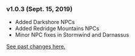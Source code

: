 ### v1.0.3 (Sept. 15, 2019)
* Added Darkshore NPCs
* Added Redridge Mountains NPCs
* Minor NPC fixes in Stormwind and Darnassus

[See past changes here.](https://bitbucket.org/jsiebert9/townsfolk-tracker/src/master/changehistory.md)
